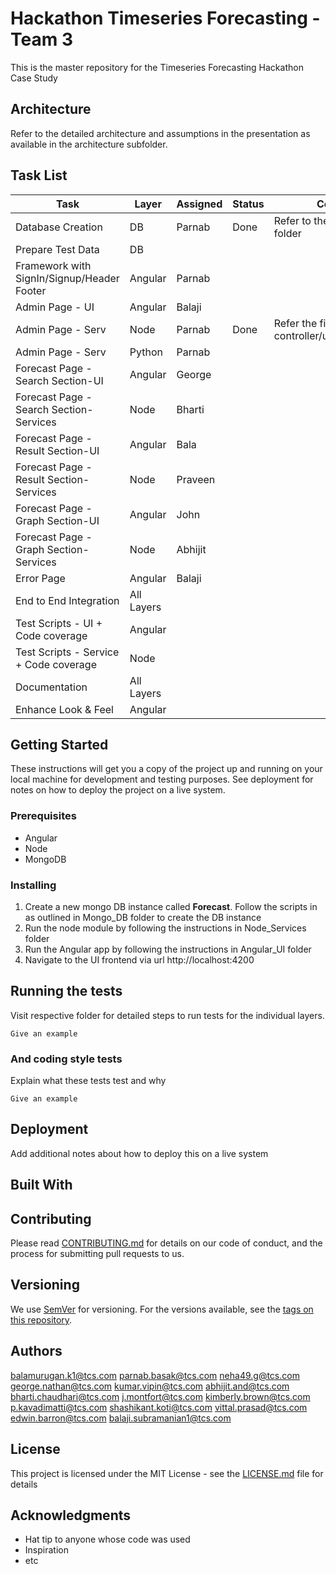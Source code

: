 # Hackathon Timeseries Forecasting - Team 3

This is the master repository for the Timeseries Forecasting Hackathon Case Study

## Architecture

Refer to the detailed architecture and assumptions in the presentation as available in the architecture subfolder.

## Task List

| Task |	Layer |	Assigned | Status | Comments |
| --- | --- | --- | --- | --- |
|Database Creation|	DB| Parnab | Done | Refer to the Mongo_DB folder|	
|Prepare Test Data|	DB| | |	|
|Framework with SignIn/Signup/Header Footer|	Angular|	Parnab| | |
|Admin Page - UI|	Angular|	Balaji| | |
|Admin Page - Serv|	Node| Parnab |Done | Refer the file controller/upload.controller.js |	
|Admin Page - Serv|	Python|	Parnab| | |
|Forecast Page - Search Section-UI|	Angular|	George| | |
|Forecast Page - Search Section-Services|	Node|	Bharti| | |
|Forecast Page - Result Section-UI|	Angular|	Bala| | |
|Forecast Page - Result Section-Services|	Node|	Praveen| | |
|Forecast Page - Graph Section-UI|	Angular| John| | |
|Forecast Page - Graph Section-Services|	Node| Abhijit| |	
|Error Page|	Angular|	Balaji| | |
|End to End Integration|	All Layers| | | |	
|Test Scripts - UI + Code coverage|	Angular| | | |
|Test Scripts - Service + Code coverage|	Node| | | |
|Documentation|	All Layers| | | |
|Enhance Look & Feel|	Angular| | | |	

## Getting Started

These instructions will get you a copy of the project up and running on your local machine for development and testing purposes. See deployment for notes on how to deploy the project on a live system.

### Prerequisites

- Angular
- Node
- MongoDB

### Installing

1. Create a new mongo DB instance called **Forecast**. Follow the scripts in as outlined in Mongo_DB folder to create the DB instance
2. Run the node module by following the instructions in Node_Services folder
3. Run the Angular app by following the instructions in Angular_UI folder
4. Navigate to the UI frontend via url http://localhost:4200

## Running the tests

Visit respective folder for detailed steps to run tests for the individual layers.

```
Give an example
```

### And coding style tests

Explain what these tests test and why

```
Give an example
```

## Deployment

Add additional notes about how to deploy this on a live system

## Built With

## Contributing

Please read [CONTRIBUTING.md](https://gist.github.com/PurpleBooth/b24679402957c63ec426) for details on our code of conduct, and the process for submitting pull requests to us.

## Versioning

We use [SemVer](http://semver.org/) for versioning. For the versions available, see the [tags on this repository](https://github.com/your/project/tags). 

## Authors

balamurugan.k1@tcs.com
parnab.basak@tcs.com
neha49.g@tcs.com
george.nathan@tcs.com
kumar.vipin@tcs.com
abhijit.and@tcs.com
bharti.chaudhari@tcs.com
j.montfort@tcs.com
kimberly.brown@tcs.com
p.kavadimatti@tcs.com
shashikant.koti@tcs.com
vittal.prasad@tcs.com
edwin.barron@tcs.com
balaji.subramanian1@tcs.com

## License

This project is licensed under the MIT License - see the [LICENSE.md](LICENSE.md) file for details

## Acknowledgments

* Hat tip to anyone whose code was used
* Inspiration
* etc
